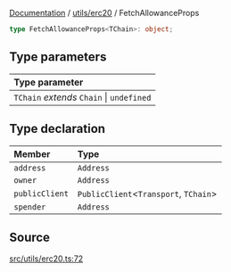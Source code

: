 [Documentation](../../../README.md) / [utils/erc20](../README.md) / FetchAllowanceProps

```ts
type FetchAllowanceProps<TChain>: object;
```

## Type parameters

| Type parameter                            |
| :---------------------------------------- |
| `TChain` _extends_ `Chain` \| `undefined` |

## Type declaration

| Member         | Type                                    |
| :------------- | :-------------------------------------- |
| `address`      | `Address`                               |
| `owner`        | `Address`                               |
| `publicClient` | `PublicClient`\<`Transport`, `TChain`\> |
| `spender`      | `Address`                               |

## Source

[src/utils/erc20.ts:72](https://github.com/anegg0/arbitrum-orbit-sdk/blob/8d986d322aefb470a79fa3dc36918f72097df8c1/src/utils/erc20.ts#L72)

